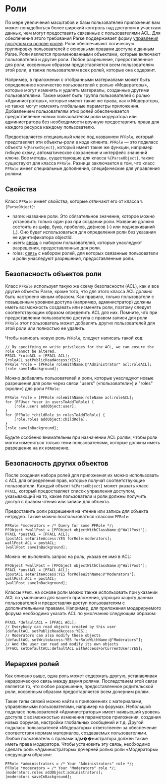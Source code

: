 # Роли

По мере увеличения масштабов и базы пользователей приложения вам может понадобиться более широкий контроль над доступом к участкам данных, чем могут предоставить связанные с пользователями ACL. Для обеспечения этого требования Parse поддерживает форму [управления доступом на основе ролей](http://en.wikipedia.org/wiki/Role-based_access_control). Роли обеспечивают логическую группировку пользователей с основными правами доступа к данным Parse. Роли являются проименованными объектами, которые включают пользователей и другие роли.  Любое разрешение, предоставленное для роли, косвенным образом предоставляется всем пользователям этой роли, а также пользователям всех ролей, которые она содержит.

Например, в приложении с отобранными материалами может быть определенное количество пользователей с ролью «Модераторы», которые могут изменять и удалять материалы, созданные другими пользователями.  Также может быть группа пользователей с ролью «Администраторы», которые имеют такие же права, как и Модераторы, но также могут изменять глобальные параметры приложения. Добавлением пользователям этих ролей обеспечивается предоставление новым пользователям роли модератора или администратора без необходимости вручную предоставлять права для каждого ресурса каждому пользователю.

Предоставляется специальный класс под названием `PFRole`, который представляет эти объекты-роли в коде клиента. `PFRole` &mdash; это подкласс объекта `%{ParseObject}`, который имеет такие же функции, например гибкую схему, автоматическое сохранение и интерфейс значений ключа.  Все методы, существующие для класса `%{ParseObject}`, также существуют для класса `PFRole`.  Разница заключается в том, что класс `PFRole` имеет специальные дополнения, специфические для управления ролями.

## Свойства

Класс `PFRole` имеет свойства, которые отличают его от класса `%{ParseObject}`:

*   name: название роли.  Это обязательное значение, которое можно установить только один раз при создании роли.  Название должно состоять из цифр, букв, пробелов, дефисов (-) или подчеркиваний (_).  Оно будет использоваться для определения роли без указания ее идентификатора objectId.
*   users: [связь](#objects-pointers) с набором пользователей, которые унаследуют разрешения, предоставленные для роли.
*   roles: [связь](#objects-pointers) с набором ролей, для которых связанные пользователи и роли унаследуют разрешения, предоставленные роли.

## Безопасность объектов роли

Класс `PFRole` использует такую же схему безопасности (ACL), как и все другие объекты Parse, кроме того, что для этого класса ACL должно быть настроено явным образом. Как правило, только пользователи с повышенным уровнем доступа (например, администратор) должны иметь возможность создавать или изменять роли, поэтому следует соответствующим образом определить ACL для них.  Помните, что при предоставлении пользователю доступа с правом записи для роли `PFRole` этот пользователь может добавлять других пользователей для этой роли или полностью ее удалить.

Чтобы написать новую роль `PFRole`, следует написать такой код:

```objc
// By specifying no write privileges for the ACL, we can ensure the role cannot be altered.
PFACL *roleACL = [PFACL ACL];
[roleACL setPublicReadAccess:YES];
PFRole *role = [PFRole roleWithName:@"Administrator" acl:roleACL];
[role saveInBackground];
```

Можно добавлять пользователей и роли, которые унаследуют новые разрешения для роли через связи &quot;users&quot; («пользователи») и &quot;roles&quot; («роли») для роли `PFRole`:

```objc
PFRole *role = [PFRole roleWithName:roleName acl:roleACL];
for (PFUser *user in usersToAddToRole) {
    [role.users addObject:user];
}
for (PFRole *childRole in rolesToAddToRole) {
    [role.roles addObject:childRole];
}
[role saveInBackground];
```

Будьте особенно внимательны при назначении ACL ролям, чтобы роли могли изменяться только теми пользователями, которые должны иметь разрешение на их изменение.

## Безопасность других объектов

После создания набора ролей для приложения их можно использовать с ACL для определения прав, которые получат соответствующие пользователи. Каждый объект `%{ParseObject}` может указать класс `PFACL`, который предоставляет список управления доступом, указывающий на то, какие пользователи и роли должны получить доступ с правом чтения или записи для объекта.

Предоставить роли разрешения на чтение или запись для объекта нетрудно.  Также можно воспользоваться классом `PFRole`:

```objc
PFRole *moderators = /* Query for some PFRole */;
PFObject *wallPost = [PFObject objectWithClassName:@"WallPost"];
PFACL *postACL = [PFACL ACL];
[postACL setWriteAccess:YES forRole:moderators];
wallPost.ACL = postACL;
[wallPost saveInBackground];
```

Можно не выполнять запрос на роль, указав ее имя в ACL:

```objc
PFObject *wallPost = [PFObject objectWithClassName:@"WallPost"];
PFACL *postACL = [PFACL ACL];
[postACL setWriteAccess:YES forRoleWithName:@"Moderators"];
wallPost.ACL = postACL;
[wallPost saveInBackground];
```

Классы `PFACL` на основе роли можно также использовать при указании ACL по умолчанию для вашего приложения, упрощая защиту данных пользователей и предоставляя доступ пользователям с дополнительными правами.  Например, для приложения модерируемого форума необходимо указать ACL по умолчанию следующим образом:

```objc
PFACL *defaultACL = [PFACL ACL];
// Everybody can read objects created by this user
[defaultACL setPublicReadAccess:YES];
// Moderators can also modify these objects
[defaultACL setWriteAccess:YES forRoleWithName:@"Moderators"];
// And the user can read and modify its own objects
[PFACL setDefaultACL:defaultACL withAccessForCurrentUser:YES];
```

## Иерархия ролей

Как описано выше, одна роль может содержать другую, устанавливая иерархическую связь между двумя ролями. Последствием этой связи является то, что любое разрешение, предоставленное родительской роли, косвенным образом предоставляется всем дочерним ролям.

Такие типы связей можно найти в приложениях с материалами, управляемыми пользователями, например на форумах. Небольшой подкласс пользователей «Администраторы» имеет наивысший уровень доступа с возможностью изменения параметров приложения, создания новых форумов, настройки глобальных сообщений и т.д. Другой подкласс пользователей «Модераторы» ответственен за обеспечение соответствия нормам материалов, создаваемых пользователями. Любой пользователь с правами адм��нистратора должен также иметь права модератора. Чтобы установить эту связь, необходимо сделать роль «Администраторы» дочерней ролью роли «Модераторы» следующим образом:

```objc
PFRole *administrators = /* Your "Administrators" role */;
PFRole *moderators = /* Your "Moderators" role */;
[moderators.roles addObject:administrators];
[moderators saveInBackground];
```
